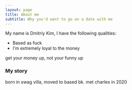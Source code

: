 ```yaml
---
layout: page
title: About me
subtitle: Why you'd want to go on a date with me
---
```


My name is Dmitriy Kim, I have the following qualities:

- Based as fuck
- I'm extremely loyal to the money

get your money up, not your funny up

### My story

born in swag villa, moved to based bk. met charles in 2020

